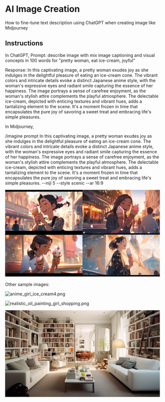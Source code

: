 # AI Image Creation

How to fine-tune text description using ChatGPT when creating image like Midjourney

## Instructions

In ChatGPT,
Prompt: describe image with mix image captioning and visual concepts in 100 words for "pretty woman, eat ice-cream, joyful"

Response: In this captivating image, a pretty woman exudes joy as she indulges in the delightful pleasure of eating an ice-cream cone. The vibrant colors and intricate details evoke a distinct Japanese anime style, with the woman's expressive eyes and radiant smile capturing the essence of her happiness. The image portrays a sense of carefree enjoyment, as the woman's stylish attire complements the playful atmosphere. The delectable ice-cream, depicted with enticing textures and vibrant hues, adds a tantalizing element to the scene. It's a moment frozen in time that encapsulates the pure joy of savoring a sweet treat and embracing life's simple pleasures.

In Midjourney,

/imagine prompt In this captivating image, a pretty woman exudes joy as she indulges in the delightful pleasure of eating an ice-cream cone. The vibrant colors and intricate details evoke a distinct Japanese anime style, with the woman's expressive eyes and radiant smile capturing the essence of her happiness. The image portrays a sense of carefree enjoyment, as the woman's stylish attire complements the playful atmosphere. The delectable ice-cream, depicted with enticing textures and vibrant hues, adds a tantalizing element to the scene. It's a moment frozen in time that encapsulates the pure joy of savoring a sweet treat and embracing life's simple pleasures. --niji 5 --style scenic --ar 16:9

![sample.png](image/sample.png)

Other sample images:

![anime_girl_ice_cream4.png](image/anime_girl_ice_cream4.png)

![realistic_oil_painting_girl_shopping.png](image/realistic_oil_painting_girl_shopping.png)

![interior_design_western_living_room.png](image/interior_design_western_living_room.png)